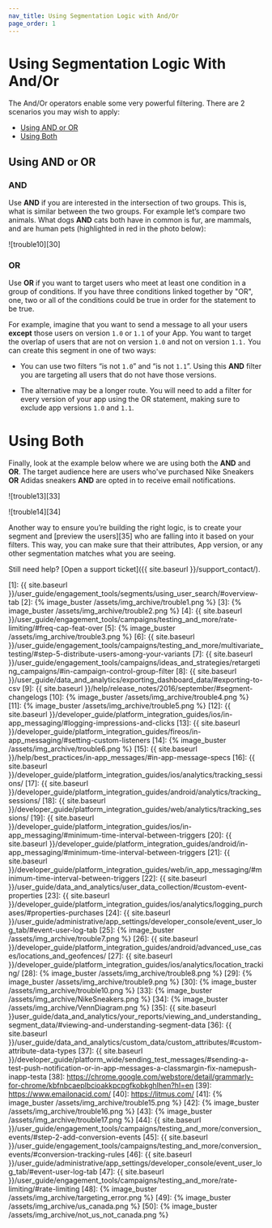 ```yaml
---
nav_title: Using Segmentation Logic with And/Or
page_order: 1
---
```


# Using Segmentation Logic With And/Or

The And/Or operators enable some very powerful filtering. There are 2 scenarios you may wish to apply:
* [Using AND or OR](#using-and-or-or)
* [Using Both](#using-both)

## Using AND or OR

### AND

Use **AND** if you are interested in the intersection of two groups. This is, what is similar between the two groups. For example let’s compare two animals. What dogs **AND** cats both have in common is fur, are mammals, and are human pets (highlighted in red in the photo below):

![trouble10][30]

### OR

Use **OR** if you want to target users who meet at least one condition in a group of conditions. If you have three conditions linked together by "OR", one, two or all of the conditions could be true in order for the statement to be true.

For example, imagine that you want to send a message to all your users __except__ those users on version ```1.0``` or ```1.1``` of your App. You want to target the overlap of users that are not on version ```1.0``` and not on version ```1.1.``` You can create this segment in one of two ways:

    
* You can use two filters “is not ```1.0```” and “is not ```1.1```”. Using this **AND** filter you are targeting all users that do not have those versions.
	
* The alternative may be a longer route. You will need to add a filter for every version of your app using the OR statement, making sure to exclude app versions ```1.0``` and ```1.1```.


# Using Both

Finally, look at the example below where we are using both the **AND** and **OR**. The target audience here are users who've purchased Nike Sneakers **OR** Adidas sneakers **AND** are opted in to receive email notifications.

![trouble13][33]

![trouble14][34]

Another way to ensure you’re building the right logic, is to create your segment and [preview the users][35] who are falling into it based on your filters. This way, you can make sure that their attributes, App version, or any other segmentation matches what you are seeing.

Still need help? [Open a support ticket]({{ site.baseurl }}/support_contact/).

[1]: {{ site.baseurl }}/user_guide/engagement_tools/segments/using_user_search/#overview-tab
[2]: {% image_buster /assets/img_archive/trouble1.png %}
[3]: {% image_buster /assets/img_archive/trouble2.png %}
[4]: {{ site.baseurl }}/user_guide/engagement_tools/campaigns/testing_and_more/rate-limiting/#freq-cap-feat-over
[5]: {% image_buster /assets/img_archive/trouble3.png %}
[6]: {{ site.baseurl }}/user_guide/engagement_tools/campaigns/testing_and_more/multivariate_testing/#step-5-distribute-users-among-your-variants
[7]: {{ site.baseurl }}/user_guide/engagement_tools/campaigns/ideas_and_strategies/retargeting_campaigns/#in-campaign-control-group-filter
[8]: {{ site.baseurl }}/user_guide/data_and_analytics/exporting_dashboard_data/#exporting-to-csv
[9]: {{ site.baseurl }}/help/release_notes/2016/september/#segment-changelogs
[10]: {% image_buster /assets/img_archive/trouble4.png %}
[11]: {% image_buster /assets/img_archive/trouble5.png %}
[12]: {{ site.baseurl }}/developer_guide/platform_integration_guides/ios/in-app_messaging/#logging-impressions-and-clicks
[13]: {{ site.baseurl }}/developer_guide/platform_integration_guides/fireos/in-app_messaging/#setting-custom-listeners
[14]: {% image_buster /assets/img_archive/trouble6.png %}
[15]: {{ site.baseurl }}/help/best_practices/in-app_messages/#in-app-message-specs
[16]: {{ site.baseurl }}/developer_guide/platform_integration_guides/ios/analytics/tracking_sessions/
[17]: {{ site.baseurl }}/developer_guide/platform_integration_guides/android/analytics/tracking_sessions/
[18]: {{ site.baseurl }}/developer_guide/platform_integration_guides/web/analytics/tracking_sessions/
[19]: {{ site.baseurl }}/developer_guide/platform_integration_guides/ios/in-app_messaging/#minimum-time-interval-between-triggers
[20]: {{ site.baseurl }}/developer_guide/platform_integration_guides/android/in-app_messaging/#minimum-time-interval-between-triggers
[21]: {{ site.baseurl }}/developer_guide/platform_integration_guides/web/in_app_messaging/#minimum-time-interval-between-triggers
[22]: {{ site.baseurl }}/user_guide/data_and_analytics/user_data_collection/#custom-event-properties
[23]: {{ site.baseurl }}/developer_guide/platform_integration_guides/ios/analytics/logging_purchases/#properties-purchases
[24]: {{ site.baseurl }}/user_guide/administrative/app_settings/developer_console/event_user_log_tab/#event-user-log-tab
[25]: {% image_buster /assets/img_archive/trouble7.png %}
[26]: {{ site.baseurl }}/developer_guide/platform_integration_guides/android/advanced_use_cases/locations_and_geofences/
[27]: {{ site.baseurl }}/developer_guide/platform_integration_guides/ios/analytics/location_tracking/
[28]: {% image_buster /assets/img_archive/trouble8.png %}
[29]: {% image_buster /assets/img_archive/trouble9.png %}
[30]: {% image_buster /assets/img_archive/trouble10.png %}
[33]: {% image_buster /assets/img_archive/NikeSneakers.png %}
[34]: {% image_buster /assets/img_archive/VennDiagram.png %}
[35]: {{ site.baseurl }}user_guide/data_and_analytics/your_reports/viewing_and_understanding_segment_data/#viewing-and-understanding-segment-data
[36]: {{ site.baseurl }}/user_guide/data_and_analytics/custom_data/custom_attributes/#custom-attribute-data-types
[37]: {{ site.baseurl }}/developer_guide/platform_wide/sending_test_messages/#sending-a-test-push-notification-or-in-app-messages-a-classmargin-fix-namepush-inapp-testa
[38]: https://chrome.google.com/webstore/detail/grammarly-for-chrome/kbfnbcaeplbcioakkpcpgfkobkghlhen?hl=en
[39]: https://www.emailonacid.com/
[40]: https://litmus.com/
[41]: {% image_buster /assets/img_archive/trouble15.png %}
[42]: {% image_buster /assets/img_archive/trouble16.png %}
[43]: {% image_buster /assets/img_archive/trouble17.png %}
[44]: {{ site.baseurl }}/user_guide/engagement_tools/campaigns/testing_and_more/conversion_events/#step-2-add-conversion-events
[45]: {{ site.baseurl }}/user_guide/engagement_tools/campaigns/testing_and_more/conversion_events/#conversion-tracking-rules
[46]: {{ site.baseurl }}/user_guide/administrative/app_settings/developer_console/event_user_log_tab/#event-user-log-tab
[47]: {{ site.baseurl }}/user_guide/engagement_tools/campaigns/testing_and_more/rate-limiting/#rate-limiting
[48]: {% image_buster /assets/img_archive/targeting_error.png %}
[49]: {% image_buster /assets/img_archive/us_canada.png %}
[50]: {% image_buster /assets/img_archive/not_us_not_canada.png %}
